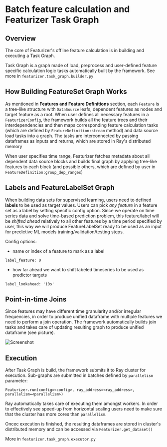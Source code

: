 # Batch feature calculation and Featurizer Task Graph

## Overview

The core of Featurizer's offline feature calculation is in building and executing a Task Graph.

Task Graph is a graph made of load, preprocess and user-defined feature specific calculation logic tasks
automatically built by the framework. See more in ```featurizer.task_graph.builder.py```

## How Building FeatureSet Graph Works

As mentioned in **Features and Feature Definitions** section, each ```Feature``` is a tree-like structure with
```DataSource``` leafs, dependent features as nodes and target feature as a root.
When user defines all necessary features in a ```FeaturizerConfig```, the framework builds all the
feature trees and their interdependencies and then maps corresponding feature calculation tasks (which are
defined by ```FeatureDefinition:stream``` method) and data source load tasks into a graph. The tasks are interconnected
by passing dataframes as inputs and returns, which are stored in Ray's distributed memory

When user specifies time range, Featurizer fetches metadata about all dependent data source blocks and builds final graph
by applying tree-like features to each block (and possible others, which are defined by user in 
```FeatureDefinition:group_dep_ranges```)


## Labels and FeatureLabelSet Graph

When building data sets for supervised learning, users need to defined **labels** to be used as target values.
Users can pick *any feature* in a feature set as a label by setting specific config option.
Since we operate on time series data and solve time-based prediction problem, this feature/label will be *shifted ahead* 
relatively to all other features by a time period specified by user, this way we will produce FeatureLabelSet ready
to be used as an input for predictive ML models training/validation/testing steps.

Config options:

- name or index of a feature to mark as a label
```
label_feature: 0
```

- how far ahead we want to shift labeled timeseries to be used as predictor targets
```
label_lookahead: '10s'
```

## Point-in-time Joins

Since features may have different time granularity and/or irregular frequencies, in order to produce unified 
dataframe with multiple features we need to perform a join operation. The framework automatically builds join tasks
and takes care of updating resulting graph to produce unified dataframe (see picture).

![Screenshot](img/point-in-time-join.png)

## Execution

After Task Graph is build, the framework submits it to Ray cluster for execution. Sub-graphs are submitted in batches
defined by ```parallelism``` parameter:

```
Featurizer.run(config=<config>, ray_address=<ray_address>, parallelism=<parallelism>)
```

Ray automatically takes care of executing them amongst workers. In order to effectively 
see speed-up from horizontal scaling users need to make sure that the cluster has more cores than ```parallelism```.

Oncec execution is finished, the resulting dataframes are stored in cluster's distributed memory and can be accessed via
```Featurizer.get_dataset()```

More in ```featurizer.task_graph.executor.py```
